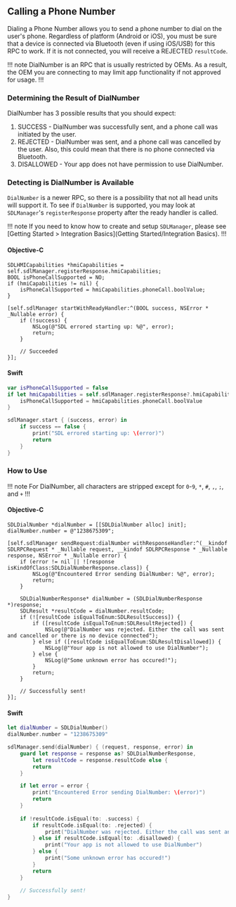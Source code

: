 ## Calling a Phone Number
Dialing a Phone Number allows you to send a phone number to dial on the user's phone. Regardless of platform (Android or iOS), you must be sure that a device is connected via Bluetooth (even if using iOS/USB) for this RPC to work. If it is not connected, you will receive a REJECTED `resultCode`.

!!! note
DialNumber is an RPC that is usually restricted by OEMs. As a result, the OEM you are connecting to may limit app functionality if not approved for usage.
!!!

### Determining the Result of DialNumber
DialNumber has 3 possible results that you should expect:

1. SUCCESS - DialNumber was successfully sent, and a phone call was initiated by the user.
2. REJECTED - DialNumber was sent, and a phone call was cancelled by the user. Also, this could mean that there is no phone connected via Bluetooth.
3. DISALLOWED - Your app does not have permission to use DialNumber.

### Detecting is DialNumber is Available
`DialNumber` is a newer RPC, so there is a possibility that not all head units will support it. To see if `DialNumber` is supported, you may look at `SDLManager`'s `registerResponse` property after the ready handler is called.

!!! note 
If you need to know how to create and setup `SDLManager`, please see [Getting Started > Integration Basics](Getting Started/Integration Basics).
!!!

#### Objective-C
```objc
SDLHMICapabilities *hmiCapabilities = self.sdlManager.registerResponse.hmiCapabilities;
BOOL isPhoneCallSupported = NO;
if (hmiCapabilities != nil) {
    isPhoneCallSupported = hmiCapabilities.phoneCall.boolValue;
} 

[self.sdlManager startWithReadyHandler:^(BOOL success, NSError * _Nullable error) {
    if (!success) {
        NSLog(@"SDL errored starting up: %@", error);
        return;
    }

    // Succeeded
}];
```

#### Swift
```swift
var isPhoneCallSupported = false
if let hmiCapabilities = self.sdlManager.registerResponse?.hmiCapabilities {
    isPhoneCallSupported = hmiCapabilities.phoneCall.boolValue
}

sdlManager.start { (success, error) in
    if success == false {
        print("SDL errored starting up: \(error)")
        return
    }
}
```

### How to Use
!!! note
For DialNumber, all characters are stripped except for `0`-`9`, `*`, `#`, `,`, `;`, and `+`
!!!

#### Objective-C
```objc
SDLDialNumber *dialNumber = [[SDLDialNumber alloc] init];
dialNumber.number = @"1238675309";

[self.sdlManager sendRequest:dialNumber withResponseHandler:^(__kindof SDLRPCRequest * _Nullable request, __kindof SDLRPCResponse * _Nullable response, NSError * _Nullable error) {
    if (error != nil || ![response isKindOfClass:SDLDialNumberResponse.class]) {
        NSLog(@"Encountered Error sending DialNumber: %@", error);
        return;
    }

    SDLDialNumberResponse* dialNumber = (SDLDialNumberResponse *)response;
    SDLResult *resultCode = dialNumber.resultCode;
    if (![resultCode isEqualToEnum:SDLResultSuccess]) {
		if ([resultCode isEqualToEnum:SDLResultRejected]) {
	        NSLog(@"DialNumber was rejected. Either the call was sent and cancelled or there is no device connected");
	    } else if ([resultCode isEqualToEnum:SDLResultDisallowed]) {
	        NSLog(@"Your app is not allowed to use DialNumber");
	    } else { 	
	    	NSLog(@"Some unknown error has occured!");
	    }
	    return;
    }

	// Successfully sent!
}];
```

#### Swift
```swift
let dialNumber = SDLDialNumber()
dialNumber.number = "1238675309"

sdlManager.send(dialNumber) { (request, response, error) in
    guard let response = response as? SDLDialNumberResponse,
        let resultCode = response.resultCode else {
        return
    }

    if let error = error {
        print("Encountered Error sending DialNumber: \(error)")
        return
    }
    
    if !resultCode.isEqual(to: .success) {
        if resultCode.isEqual(to: .rejected) {
            print("DialNumber was rejected. Either the call was sent and cancelled or there is no device connected")
        } else if resultCode.isEqual(to: .disallowed) {
            print("Your app is not allowed to use DialNumber")
        } else {
            print("Some unknown error has occured!")
        }
        return
    }
    
    // Successfully sent!
}
```